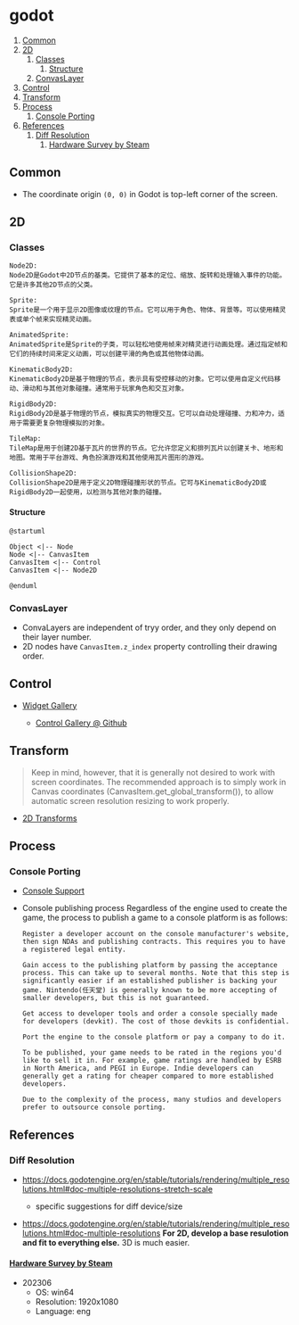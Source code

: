 # godot

1. [Common](#common)
2. [2D](#2d)
   1. [Classes](#classes)
      1. [Structure](#structure)
   2. [ConvasLayer](#convaslayer)
3. [Control](#control)
4. [Transform](#transform)
5. [Process](#process)
   1. [Console Porting](#console-porting)
6. [References](#references)
   1. [Diff Resolution](#diff-resolution)
      1. [Hardware Survey by Steam](#hardware-survey-by-steam)


## Common

- The coordinate origin `(0, 0)` in Godot is top-left corner of the screen.

## 2D 

### Classes

```
Node2D:
Node2D是Godot中2D节点的基类。它提供了基本的定位、缩放、旋转和处理输入事件的功能。它是许多其他2D节点的父类。

Sprite:
Sprite是一个用于显示2D图像或纹理的节点。它可以用于角色、物体、背景等。可以使用精灵表或单个帧来实现精灵动画。

AnimatedSprite:
AnimatedSprite是Sprite的子类，可以轻松地使用帧来对精灵进行动画处理。通过指定帧和它们的持续时间来定义动画，可以创建平滑的角色或其他物体动画。

KinematicBody2D:
KinematicBody2D是基于物理的节点，表示具有受控移动的对象。它可以使用自定义代码移动、滑动和与其他对象碰撞。通常用于玩家角色和交互对象。

RigidBody2D:
RigidBody2D是基于物理的节点，模拟真实的物理交互。它可以自动处理碰撞、力和冲力，适用于需要更复杂物理模拟的对象。

TileMap:
TileMap是用于创建2D基于瓦片的世界的节点。它允许您定义和排列瓦片以创建关卡、地形和地图。常用于平台游戏、角色扮演游戏和其他使用瓦片图形的游戏。

CollisionShape2D:
CollisionShape2D是用于定义2D物理碰撞形状的节点。它可与KinematicBody2D或RigidBody2D一起使用，以检测与其他对象的碰撞。
```

#### Structure

```plantuml
@startuml

Object <|-- Node
Node <|-- CanvasItem
CanvasItem <|-- Control
CanvasItem <|-- Node2D

@enduml
```

### ConvasLayer

- ConvaLayers are independent of tryy order, and they only depend on their layer number.
- 2D nodes have `CanvasItem.z_index` property controlling their drawing order.

## Control

- [Widget Gallery](https://docs.godotengine.org/en/stable/tutorials/ui/control_node_gallery.html)

  - [Control Gallery @ Github](https://github.com/godotengine/godot-demo-projects/tree/master/gui/control_gallery)

## Transform

> Keep in mind, however, that it is generally not desired to work with screen coordinates. The recommended approach is to simply work in Canvas coordinates (CanvasItem.get_global_transform()), to allow automatic screen resolution resizing to work properly.
  - [2D Transforms](https://docs.godotengine.org/en/stable/tutorials/2d/2d_transforms.html)

## Process

### Console Porting

- [Console Support](https://docs.godotengine.org/en/stable/tutorials/platform/consoles.html#doc-consoles)

- Console publishing process
  Regardless of the engine used to create the game, the process to publish a game to a console platform is as follows:
  ```
  Register a developer account on the console manufacturer's website, then sign NDAs and publishing contracts. This requires you to have a registered legal entity.

  Gain access to the publishing platform by passing the acceptance process. This can take up to several months. Note that this step is significantly easier if an established publisher is backing your game. Nintendo(任天堂) is generally known to be more accepting of smaller developers, but this is not guaranteed.

  Get access to developer tools and order a console specially made for developers (devkit). The cost of those devkits is confidential.

  Port the engine to the console platform or pay a company to do it.

  To be published, your game needs to be rated in the regions you'd like to sell it in. For example, game ratings are handled by ESRB in North America, and PEGI in Europe. Indie developers can generally get a rating for cheaper compared to more established developers.

  Due to the complexity of the process, many studios and developers prefer to outsource console porting.
  ```


## References

### Diff Resolution

- https://docs.godotengine.org/en/stable/tutorials/rendering/multiple_resolutions.html#doc-multiple-resolutions-stretch-scale
  - specific suggestions for diff device/size
 
- https://docs.godotengine.org/en/stable/tutorials/rendering/multiple_resolutions.html#doc-multiple-resolutions
  **For 2D, develop a base resulotion and fit to everything else.**
  3D is much easier.

#### [Hardware Survey by Steam](https://store.steampowered.com/hwsurvey/)

- 202306
  - OS: win64
  - Resolution: 1920x1080
  - Language: eng



